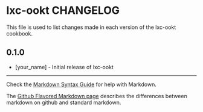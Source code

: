 lxc-ookt CHANGELOG
==================

This file is used to list changes made in each version of the lxc-ookt cookbook.

0.1.0
-----
- [your_name] - Initial release of lxc-ookt

- - -
Check the [Markdown Syntax Guide](http://daringfireball.net/projects/markdown/syntax) for help with Markdown.

The [Github Flavored Markdown page](http://github.github.com/github-flavored-markdown/) describes the differences between markdown on github and standard markdown.
